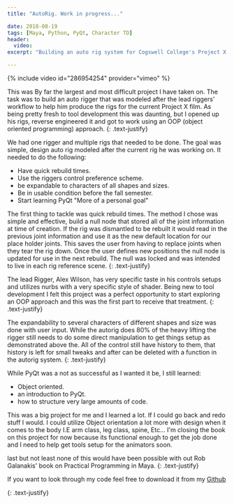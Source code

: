 ```yaml
---
title: "AutoRig. Work in progress..."

date: 2018-08-19
tags: [Maya, Python, PyQt, Character TD]
header:
  video:
excerpt: "Building an auto rig system for Cogswell College's Project X studio."

---
```




{% include video id="286954254" provider="vimeo" %}
 
This was By far the largest and most difficult project I have taken on. The task was to build 
an auto rigger that was modeled after the lead riggers' workflow to help him produce the rigs for
the current Project X film. As being pretty fresh to tool development this was daunting, but I opened
up his rigs, reverse engineered it and got to work using an OOP (object oriented programming) approach.
{: .text-justify}

We had one rigger and multiple rigs that needed to be done. The goal was simple, design auto rig 
modeled after the current rig he was working on. It needed to do the following:

* Have quick rebuild times.
* Use the riggers control preference scheme.
* be expandable to characters of all shapes and sizes.
* Be in usable condition before the fall semester.
* Start learning PyQt "More of a personal goal"

The first thing to tackle was quick rebuild times. The method I chose was simple and effective,
build a null node that stored all of the joint information at time of creation. If the rig was dismantled
to be rebuilt it would read in the previous joint information and use it as the new default location for 
our place holder joints. This saves the user from having to replace joints when they tear the rig down.
Once the user defines new positions the null node is updated for use in the next rebuild. The null was locked 
and was intended to live in each rig reference scene.
{: .text-justify}


The lead Rigger, Alex Wilson, has very specific taste in his controls setups and utilizes nurbs  with 
a very specific style of shader. Being new to tool development I felt this project was a perfect opportunity to 
start exploring an OOP approach and this was the first part to receive that treatment.
{: .text-justify}

The expandability to several characters of different shapes and size was done with user input. While the autorig 
does 80% of the heavy lifting the rigger still needs to do some direct manipulation to get things setup
as demonstrated above the. All of the control still have history to them, that history is left for small
tweaks and after can be deleted with a function in the autorig system.
{: .text-justify}

While PyQt was a not as successful as I wanted it be, I still learned:

* Object oriented. 
* an introduction to PyQt.
* how to structure very large amounts of code.

This was a big project for me and I learned a lot. If I could go back and redo stuff I would. I could utilize 
Object orientation a lot more with design when it comes to the body I.E arm class, leg class, spine, Etc...
I'm closing the book on this project for now because its functional enough to get the job done and I need
to help get tools setup for the animators soon.

last but not least none of this would have been possible with out Rob Galanakis' book on Practical Programming
 in Maya.
{: .text-justify}

If you want to look through my code feel free
to download it from my  <a href="https://github.com/MoodieW/PxAutorig" class="btn btn--primary">Github</a> 

{: .text-justify}
